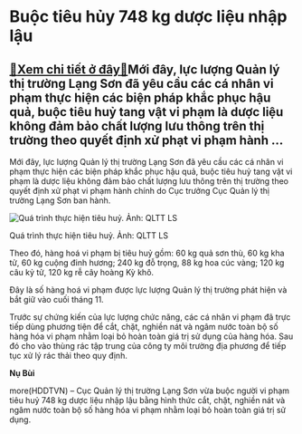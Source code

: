 Buộc tiêu hủy 748 kg dược liệu nhập lậu
=======================================

[:gift:Xem chi tiết ở đây:gift:](https://hddtvn.com/buoc-tieu-huy-748-kg-duoc-lieu-nhap-lau/)Mới đây, lực lượng Quản lý thị trường Lạng Sơn đã yêu cầu các cá nhân vi phạm thực hiện các biện pháp khắc phục hậu quả, buộc tiêu huỷ tang vật vi phạm là dược liệu không đảm bảo chất lượng lưu thông trên thị trường theo quyết định xử phạt vi phạm hành …
--------------------------------------------------------------------------------------------------------------------------------------------------------------------------------------------------------------------------------------------------------------


Mới đây, lực lượng Quản lý thị trường Lạng Sơn đã yêu cầu các cá nhân vi phạm thực hiện các biện pháp khắc phục hậu quả, buộc tiêu huỷ tang vật vi phạm là dược liệu không đảm bảo chất lượng lưu thông trên thị trường theo quyết định xử phạt vi phạm hành chính do Cục trưởng Cục Quản lý thị trường Lạng Sơn ban hành.





![Quá trình thực hiện tiêu huỷ. Ảnh: QLTT LS](https://hddtvn.com/wp-content/uploads/2021/01/5854_tieu_huy_duoc_lieu_2.jpg "Quá trình thực hiện tiêu huỷ. Ảnh: QLTT LS")


Quá trình thực hiện tiêu huỷ. Ảnh: QLTT LS



Theo đó, hàng hoá vi phạm bị tiêu huỷ gồm: 60 kg quả sơn thù, 60 kg kha tử, 60 kg cuộng đinh hương; 240 kg đỗ trọng, 88 kg hoa cúc vàng; 120 kg câu kỷ tử, 120 kg rễ cây hoàng Kỳ khô.


Đây là số hàng hoá vi phạm được lực lượng Quản lý thị trường phát hiện và bắt giữ vào cuối tháng 11.


Trước sự chứng kiến của lực lượng chức năng, các cá nhân vi phạm đã trực tiếp dùng phương tiện để cắt, chặt, nghiền nát và ngâm nước toàn bộ số hàng hóa vi phạm nhằm loại bỏ hoàn toàn giá trị sử dụng của hàng hóa. Sau đó cho vào thùng rác tập trung của công ty môi trường địa phương để tiếp tục xử lý rác thải theo quy định.




**Nụ Bùi**



more(HDDTVN) – Cục Quản lý thị trường Lạng Sơn vừa buộc người vi phạm tiêu huỷ 748 kg dược liệu nhập lậu bằng hình thức cắt, chặt, nghiền nát và ngâm nước toàn bộ số hàng hóa vi phạm nhằm loại bỏ hoàn toàn giá trị sử dụng.

